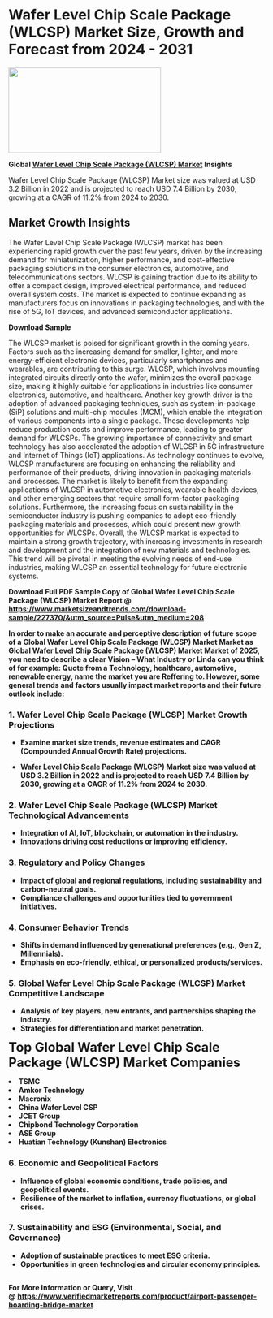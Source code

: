 <H1>Wafer Level Chip Scale Package (WLCSP) Market Size, Growth and Forecast from 2024 - 2031</H1><img class="aligncenter size-medium wp-image-584254" src="https://thirdeyenews.in/wp-content/uploads/2024/09/Global-Market-Research-300x168.jpeg" alt="" width="300" height="168" /><p><strong>Global&nbsp;<a href="https://www.marketsizeandtrends.com/download-sample/227370/&amp;utm_source=Pulse&amp;utm_medium=208">Wafer Level Chip Scale Package (WLCSP) Market</a> Insights</strong></p><p>Wafer Level Chip Scale Package (WLCSP) Market size was valued at USD 3.2 Billion in 2022 and is projected to reach USD 7.4 Billion by 2030, growing at a CAGR of 11.2% from 2024 to 2030.</p><p><h2>Market Growth Insights</h2> <p>The Wafer Level Chip Scale Package (WLCSP) market has been experiencing rapid growth over the past few years, driven by the increasing demand for miniaturization, higher performance, and cost-effective packaging solutions in the consumer electronics, automotive, and telecommunications sectors. WLCSP is gaining traction due to its ability to offer a compact design, improved electrical performance, and reduced overall system costs. The market is expected to continue expanding as manufacturers focus on innovations in packaging technologies, and with the rise of 5G, IoT devices, and advanced semiconductor applications.</p> <p><strong>Download Sample</strong></p> <p>The WLCSP market is poised for significant growth in the coming years. Factors such as the increasing demand for smaller, lighter, and more energy-efficient electronic devices, particularly smartphones and wearables, are contributing to this surge. WLCSP, which involves mounting integrated circuits directly onto the wafer, minimizes the overall package size, making it highly suitable for applications in industries like consumer electronics, automotive, and healthcare. Another key growth driver is the adoption of advanced packaging techniques, such as system-in-package (SiP) solutions and multi-chip modules (MCM), which enable the integration of various components into a single package. These developments help reduce production costs and improve performance, leading to greater demand for WLCSPs. The growing importance of connectivity and smart technology has also accelerated the adoption of WLCSP in 5G infrastructure and Internet of Things (IoT) applications. As technology continues to evolve, WLCSP manufacturers are focusing on enhancing the reliability and performance of their products, driving innovation in packaging materials and processes. The market is likely to benefit from the expanding applications of WLCSP in automotive electronics, wearable health devices, and other emerging sectors that require small form-factor packaging solutions. Furthermore, the increasing focus on sustainability in the semiconductor industry is pushing companies to adopt eco-friendly packaging materials and processes, which could present new growth opportunities for WLCSPs. Overall, the WLCSP market is expected to maintain a strong growth trajectory, with increasing investments in research and development and the integration of new materials and technologies. This trend will be pivotal in meeting the evolving needs of end-use industries, making WLCSP an essential technology for future electronic systems.</p> <p><strong></p><p><span class=""><strong>Download Full PDF Sample Copy of Global Wafer Level Chip Scale Package (WLCSP) Market Report</strong> @ <a href="https://www.marketsizeandtrends.com/download-sample/227370/&amp;utm_source=Pulse&amp;utm_medium=208" target="_blank">https://www.marketsizeandtrends.com/download-sample/227370/&amp;utm_source=Pulse&amp;utm_medium=208</a></span></p><p>In order to make an accurate and perceptive description of future scope of a Global&nbsp;Wafer Level Chip Scale Package (WLCSP) Market Market as Global&nbsp;Wafer Level Chip Scale Package (WLCSP) Market Market of 2025, you need to describe a clear Vision &ndash; What Industry or Linda can you think of for example: Quote from a Technology, healthcare, automotive, renewable energy, name the market you are Reffering to. However, some general trends and factors usually impact market reports and their future outlook include:</p><h3>1.&nbsp;<strong>Wafer Level Chip Scale Package (WLCSP) Market Growth Projections</strong></h3><ul><li>Examine market size trends, revenue estimates and CAGR (Compounded Annual Growth Rate) projections.</li><li><p>Wafer Level Chip Scale Package (WLCSP) Market size was valued at USD 3.2 Billion in 2022 and is projected to reach USD 7.4 Billion by 2030, growing at a CAGR of 11.2% from 2024 to 2030.</p></li></ul><h3>2.&nbsp;<strong>Wafer Level Chip Scale Package (WLCSP) Market Technological Advancements</strong></h3><ul><li>Integration of AI, IoT, blockchain, or automation in the industry.</li><li>Innovations driving cost reductions or improving efficiency.</li></ul><h3>3.&nbsp;<strong>Regulatory and Policy Changes</strong></h3><ul><li>Impact of global and regional regulations, including sustainability and carbon-neutral goals.</li><li>Compliance challenges and opportunities tied to government initiatives.</li></ul><h3>4.&nbsp;<strong>Consumer Behavior Trends</strong></h3><ul><li>Shifts in demand influenced by generational preferences (e.g., Gen Z, Millennials).</li><li>Emphasis on eco-friendly, ethical, or personalized products/services.</li></ul><h3>5.&nbsp;<strong>Global Wafer Level Chip Scale Package (WLCSP) Market Competitive Landscape</strong></h3><ul><li>Analysis of key players, new entrants, and partnerships shaping the industry.</li><li>Strategies for differentiation and market penetration.</li></ul><p data-pm-slice="1 1 []"><span style="color: inherit; font-family: inherit; font-size: 25px;">Top Global Wafer Level Chip Scale Package (WLCSP) Market Companies</span></p><div class="" data-test-id=""><p><li>TSMC</li><li> Amkor Technology</li><li> Macronix</li><li> China Wafer Level CSP</li><li> JCET Group</li><li> Chipbond Technology Corporation</li><li> ASE Group</li><li> Huatian Technology (Kunshan) Electronics</li></p></div><h3>6.&nbsp;<strong>Economic and Geopolitical Factors</strong></h3><ul><li>Influence of global economic conditions, trade policies, and geopolitical events.</li><li>Resilience of the market to inflation, currency fluctuations, or global crises.</li></ul><h3>7.&nbsp;<strong>Sustainability and ESG (Environmental, Social, and Governance)</strong></h3><ul><li>Adoption of sustainable practices to meet ESG criteria.</li><li>Opportunities in green technologies and circular economy principles.</li></ul><h2><strong style="font-size: 14px;">For More Information or Query, Visit @&nbsp;</strong><a style="background-color: #ffffff; font-size: 14px;" href="https://www.marketsizeandtrends.com/report/wafer-level-chip-scale-package-wlcsp-market/" target="_blank">https://www.verifiedmarketreports.com/product/airport-passenger-boarding-bridge-market</a></h2>
